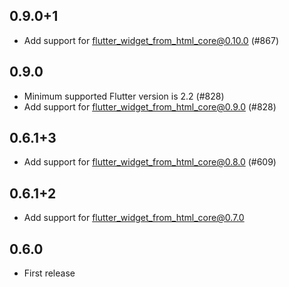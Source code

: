 ## 0.9.0+1

- Add support for flutter_widget_from_html_core@0.10.0 (#867)

## 0.9.0

- Minimum supported Flutter version is 2.2 (#828)
- Add support for flutter_widget_from_html_core@0.9.0 (#828)

## 0.6.1+3

- Add support for flutter_widget_from_html_core@0.8.0 (#609)

## 0.6.1+2

- Add support for flutter_widget_from_html_core@0.7.0

## 0.6.0

- First release
